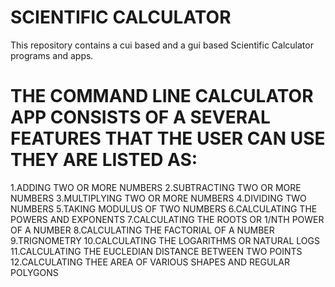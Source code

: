 # SCIENTIFIC CALCULATOR
  This repository contains a cui based and a gui based Scientific Calculator programs and apps.

# THE COMMAND LINE CALCULATOR APP CONSISTS OF A SEVERAL FEATURES THAT THE USER CAN USE THEY ARE LISTED AS:
1.ADDING TWO OR MORE NUMBERS
2.SUBTRACTING TWO OR MORE NUMBERS
3.MULTIPLYING TWO OR MORE NUMBERS
4.DIVIDING TWO NUMBERS
5.TAKING MODULUS OF TWO NUMBERS
6.CALCULATING THE POWERS AND EXPONENTS
7.CALCULATING THE ROOTS OR 1/NTH POWER OF A NUMBER
8.CALCULATING THE FACTORIAL OF A NUMBER
9.TRIGNOMETRY
10.CALCULATING THE LOGARITHMS OR NATURAL LOGS
11.CALCULATING THE EUCLEDIAN DISTANCE BETWEEN TWO POINTS
12.CALCULATING THEE AREA OF VARIOUS SHAPES AND REGULAR POLYGONS
